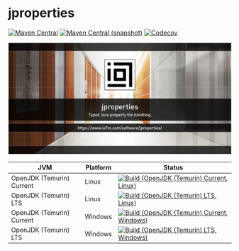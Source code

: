jproperties
===

[![Maven Central](https://img.shields.io/maven-central/v/com.io7m.jproperties/com.io7m.jproperties.svg?style=flat-square)](http://search.maven.org/#search%7Cga%7C1%7Cg%3A%22com.io7m.jproperties%22)
[![Maven Central (snapshot)](https://img.shields.io/nexus/s/https/s01.oss.sonatype.org/com.io7m.jproperties/com.io7m.jproperties.svg?style=flat-square)](https://s01.oss.sonatype.org/content/repositories/snapshots/com/io7m/jproperties/)
[![Codecov](https://img.shields.io/codecov/c/github/io7m/jproperties.svg?style=flat-square)](https://codecov.io/gh/io7m/jproperties)

![jproperties](./src/site/resources/jproperties.jpg?raw=true)

| JVM | Platform | Status |
|-----|----------|--------|
| OpenJDK (Temurin) Current | Linux | [![Build (OpenJDK (Temurin) Current, Linux)](https://img.shields.io/github/workflow/status/io7m/jproperties/main.linux.temurin.current)](https://github.com/io7m/jproperties/actions?query=workflow%3Amain.linux.temurin.current)|
| OpenJDK (Temurin) LTS | Linux | [![Build (OpenJDK (Temurin) LTS, Linux)](https://img.shields.io/github/workflow/status/io7m/jproperties/main.linux.temurin.lts)](https://github.com/io7m/jproperties/actions?query=workflow%3Amain.linux.temurin.lts)|
| OpenJDK (Temurin) Current | Windows | [![Build (OpenJDK (Temurin) Current, Windows)](https://img.shields.io/github/workflow/status/io7m/jproperties/main.windows.temurin.current)](https://github.com/io7m/jproperties/actions?query=workflow%3Amain.windows.temurin.current)|
| OpenJDK (Temurin) LTS | Windows | [![Build (OpenJDK (Temurin) LTS, Windows)](https://img.shields.io/github/workflow/status/io7m/jproperties/main.windows.temurin.lts)](https://github.com/io7m/jproperties/actions?query=workflow%3Amain.windows.temurin.lts)|
